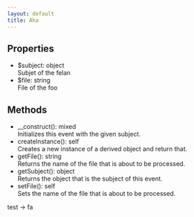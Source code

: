 ```yaml
---
layout: default
title: Aha
---
```

<div class="context">
    <h2>Properties</h2>
    <ul>
      <li><span>$subject: object</span><br>Subjet of the felan</li>
      <li><span>$file: string</span><br>File of the foo</li>
    </ul>
    <h2>Methods</h2>
    <ul>
      <li><span>__construct(): mixed</span><br>Initializes this event with the given subject.</li>
      <li><span>createInstance(): self</span><br>Creates a new instance of a derived object and return that.</li>
      <li><span>getFile(): string</span><br>Returns the name of the file that is about to be processed.</li>
      <li><span>getSubject(): object</span><br>Returns the object that is the subject of this event.</li>
      <li><span>setFile(): self</span><br>Sets the name of the file that is about to be processed.</li>
    </ul>
</div>
test -> fa
